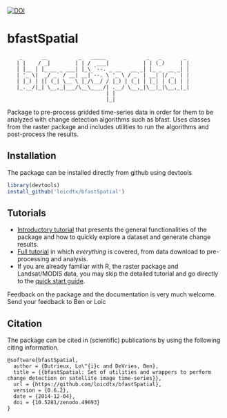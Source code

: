 [![DOI](https://zenodo.org/badge/21430/dutri001/bfastSpatial.svg)](https://zenodo.org/badge/latestdoi/21430/dutri001/bfastSpatial)

# bfastSpatial

```
    _      __          _   _____             _   _       _ 
   | |    / _|        | | /  ___|           | | (_)     | |
   | |__ | |_ __ _ ___| |_\ `--. _ __   __ _| |_ _  __ _| |
   | '_ \|  _/ _` / __| __|`--. \ '_ \ / _` | __| |/ _` | |
   | |_) | || (_| \__ \ |_/\__/ / |_) | (_| | |_| | (_| | |
   |_.__/|_| \__,_|___/\__\____/| .__/ \__,_|\__|_|\__,_|_|
                                | |                        
                                |_|            
```


Package to pre-process gridded time-series data in order for them to be analyzed with change detection algorithms such as bfast. Uses classes from the raster package and includes utilities to run the algorithms and post-process the results.

## Installation

The package can be installed directly from github using devtools

```R
library(devtools)
install_github('loicdtx/bfastSpatial')
```

## Tutorials

- [Introductory tutorial](http://www.loicdutrieux.com/talks/SCERIN-2015-bfastSpatial/) that presents the general functionalities of the package and how to quickly explore a dataset and generate change results.
- [Full tutorial](http://loicdtx.github.io/bfastSpatial/) in which *everything* is covered, from data download to pre-processing and analysis.
- If you are already familiar with R, the raster package and Landsat/MODIS data, you may skip the detailed tutorial and go directly to the [quick start guide](http://loicdtx.github.io/bfastSpatial/quickStart#/).


Feedback on the package and the documentation is very much welcome. Send your feedback to Ben or Loic

## Citation

The package can be cited in (scientific) publications by using the following citing information.

```
@software{bfastSpatial,
  author = {Dutrieux, Lo\"{i}c and DeVries, Ben},
  title = {{bfastSpatial: Set of utilities and wrappers to perform change detection on satellite image time-series}},
  url = {https://github.com/loicdtx/bfastSpatial},
  version = {0.6.2},
  date = {2014-12-04},
  doi = {10.5281/zenodo.49693}
}
```
